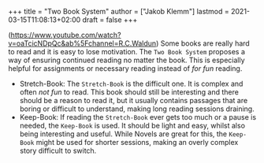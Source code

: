 +++
title = "Two Book System"
author = ["Jakob Klemm"]
lastmod = 2021-03-15T11:08:13+02:00
draft = false
+++

(<https://www.youtube.com/watch?v=oaTcicNDpQc&ab%5Fchannel=R.C.Waldun>)
Some books are really hard to read and it is easy to lose motivation.
The `Two Book System` proposes a way of ensuring continued reading no
matter the book. This is especially helpful for assignments or
necessary reading instead of _for fun_ reading.

-   Stretch-Book: The `Stretch-Book` is the difficult one. It is complex
    and often _not fun_ to read. This book should still be interesting and
    there should be a reason to read it, but it usually contains
    passages that are boring or difficult to understand, making long
    reading sessions draining.
-   Keep-Book: If reading the `Stretch-Book` ever gets too much or a pause
    is needed, the `Keep-Book` is used. It should be light and easy,
    whilst also being interesting and useful. While Novels are great for
    this, the `Keep-Book` might be used for shorter sessions, making an
    overly complex story difficult to switch.
